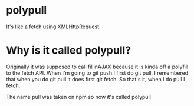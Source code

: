 # polypull

It's like a fetch using XMLHttpRequest.

# Why is it called polypull?

Originally it was supposed to call fillinAJAX because it is kinda off a
polyfill to the fetch API. When I'm going to git push I first do git pull, I
remembered that when you do git pull it does first git fetch. So that's it,
when I do pull I fetch.

The name pull was taken on npm so now it's called polypull
